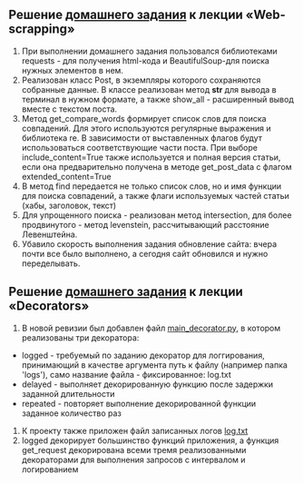 ## Решение [домашнего задания](https://github.com/netology-code/py-homeworks-advanced/tree/master/6.Web-scrapping) к лекции «Web-scrapping»
  1. При выполнении домашнего задания пользовался библиотеками requests - для получения html-кода и BeautifulSoup-для поиска нужных элементов в нем.
  1. Реализован класс Post, в экземпляры которого сохраняются собранные данные. В классе реализован метод __str__ для вывода в терминал в нужном формате, а также show_all - расширенный вывод вместе с текстом поста. 
  1. Метод get_compare_words формирует список слов для поиска совпадений. Для этого используются регулярные выражения и библиотека re. В зависимости от выставленных флагов будут использоваться соответствующие части поста. При выборе include_content=True также используется и полная версия статьи, если она предварительно получена в методе get_post_data с флагом extended_content=True
  1. В метод find передается не только список слов, но и имя функции для поиска совпадений, а также флаги используемых частей статьи (хабы, заголовок, текст)
  1. Для упрощенного поиска - реализован метод intersection, для более продвинутого - метод levenstein, рассчитывающий расстояние Левенштейна.
  1. Убавило скорость выполнения задания обновление сайта: вчера почти все было выполнено, а сегодня сайт обновился и нужно переделывать.

  ## Решение [домашнего задания](https://github.com/netology-code/py-homeworks-advanced/tree/master/3.Decorators) к лекции «Decorators»
  1. В новой ревизии был добавлен файл [main_decorator.py](https://github.com/headsoft-mikhail/adpy_03/blob/master/main_decorator.py), в котором реализованы три декоратора: 
  * logged - требуемый по заданию декоратор для логгирования, принимающий в качестве аргумента путь к файлу (например папка 'logs'), само название файла - фиксированное:  log.txt
  * delayed - выполняет декорированную функцию после задержки заданной длительности
  * repeated - повторяет выполнение декорированной функции заданное количество раз
  1. К проекту также приложен файл записанных логов [log.txt](https://github.com/headsoft-mikhail/adpy_03/blob/master/logs/log.txt)
  1. logged декорирует большинство функций приложения, а функция get_request декорирована всеми тремя реализованными декораторами для выполнения запросов с интервалом и логированием